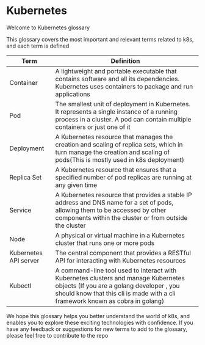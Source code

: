 # Kubernetes
Welcome to Kubernetes glossary 

This glossary covers the most important and relevant terms related to k8s, and each term is defined

| Term | Definition |
| --- | --- |
|Container|A lightweight and portable executable that contains software and all its dependencies. Kubernetes uses containers to package and run applications|
|Pod|The smallest unit of deployment in Kubernetes. It represents a single instance of a running process in a cluster. A pod can contain multiple containers or just one of it|
|Deployment| A Kubernetes resource that manages the creation and scaling of replica sets, which in turn manage the creation and scaling of pods(This is mostly used in k8s deployment)|
|Replica Set|A Kubernetes resource that ensures that a specified number of pod replicas are running at any given time|
|Service|A Kubernetes resource that provides a stable IP address and DNS name for a set of pods, allowing them to be accessed by other components within the cluster or from outside the cluster|
|Node|A physical or virtual machine in a Kubernetes cluster that runs one or more pods|
|Kubernetes API server|The central component that provides a RESTful API for interacting with Kubernetes resources|
|Kubectl|A command-line tool used to interact with Kubernetes clusters and manage Kubernetes objects  (If you are a golang developer , you should know that this cli is made with a cli framework known as cobra in golang)|


We hope this glossary helps you better understand the world of k8s, and enables you to explore these exciting technologies with confidence. If you have any feedback or suggestions for new terms to add to the glossary, please feel free to contribute to the repo

